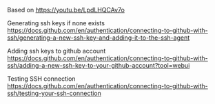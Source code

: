 Based on https://youtu.be/LpdLHQCAv7o

Generating ssh keys if none exists
https://docs.github.com/en/authentication/connecting-to-github-with-ssh/generating-a-new-ssh-key-and-adding-it-to-the-ssh-agent

Adding ssh keys to github account
https://docs.github.com/en/authentication/connecting-to-github-with-ssh/adding-a-new-ssh-key-to-your-github-account?tool=webui

Testing SSH connection
https://docs.github.com/en/authentication/connecting-to-github-with-ssh/testing-your-ssh-connection
